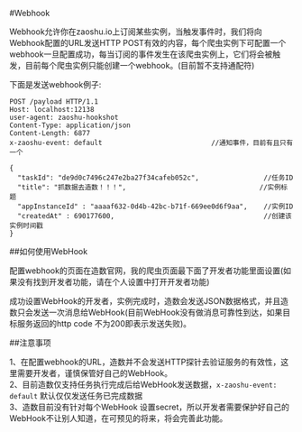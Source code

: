 #Webhook


Webhook允许你在zaoshu.io上订阅某些实例，当触发事件时，我们将向Webhook配置的URL发送HTTP POST有效的内容，每个爬虫实例下可配置一个webhook一旦配置成功，每当订阅的事件发生在该爬虫实例上，它们将会被触发，目前每个爬虫实例只能创建一个webhook。(目前暂不支持通配符)

下面是发送webhook例子:

```
POST /payload HTTP/1.1
Host: localhost:12138
user-agent: zaoshu-hookshot
Content-Type: application/json
Content-Length: 6877
x-zaoshu-event: default                           //通知事件，目前有且只有一个

{
  "taskId": "de9d0c7496c247e2ba27f34cafeb052c",                //任务ID
  "title": "抓数据去造数！！！",                                 //实例标题
  "appInstanceId" : "aaaaf632-0d4b-42bc-b71f-669ee0d6f9aa",    //实例ID
  "createdAt" : 690177600,                                     //创建该实例时间戳
}

```


##如何使用WebHook

配置webhook的页面在造数官网，我的爬虫页面最下面了开发者功能里面设置(如果没有找到开发者功能，请在个人设置中打开开发者功能)

成功设置WebHook的开发者，实例完成时，造数会发送JSON数据格式，并且造数只会发送一次消息给WebHook(目前WebHook没有做消息可靠性到达，如果目标服务返回的http code 不为200即表示发送失败)。


##注意事项

1、在配置webhook的URL，造数并不会发送HTTP探针去验证服务的有效性，这里需要开发者，谨慎保管好自己的WebHook。   
2、目前造数仅支持任务执行完成后给WebHook发送数据，```x-zaoshu-event: default``` 默认仅仅发送任务已完成数据   
3、造数目前没有针对每个WebHook 设置secret，所以开发者需要保护好自己的WebHook不让别人知道，在可预见的将来，将会完善此功能。


  